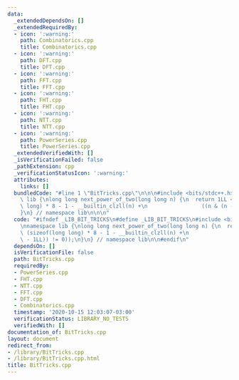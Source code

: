 ```yaml
---
data:
  _extendedDependsOn: []
  _extendedRequiredBy:
  - icon: ':warning:'
    path: Combinatorics.cpp
    title: Combinatorics.cpp
  - icon: ':warning:'
    path: DFT.cpp
    title: DFT.cpp
  - icon: ':warning:'
    path: FFT.cpp
    title: FFT.cpp
  - icon: ':warning:'
    path: FHT.cpp
    title: FHT.cpp
  - icon: ':warning:'
    path: NTT.cpp
    title: NTT.cpp
  - icon: ':warning:'
    path: PowerSeries.cpp
    title: PowerSeries.cpp
  _extendedVerifiedWith: []
  _isVerificationFailed: false
  _pathExtension: cpp
  _verificationStatusIcon: ':warning:'
  attributes:
    links: []
  bundledCode: "#line 1 \"BitTricks.cpp\"\n\n\n#include <bits/stdc++.h>\n\nnamespace\
    \ lib {\nlong long next_power_of_two(long long n) {\n  return 1LL << (sizeof(long\
    \ long) * 8 - 1 - __builtin_clzll(n) +\n                 ((n & (n - 1LL)) != 0));\n\
    }\n} // namespace lib\n\n\n"
  code: "#ifndef _LIB_BIT_TRICKS\n#define _LIB_BIT_TRICKS\n#include <bits/stdc++.h>\n\
    \nnamespace lib {\nlong long next_power_of_two(long long n) {\n  return 1LL <<\
    \ (sizeof(long long) * 8 - 1 - __builtin_clzll(n) +\n                 ((n & (n\
    \ - 1LL)) != 0));\n}\n} // namespace lib\n\n#endif\n"
  dependsOn: []
  isVerificationFile: false
  path: BitTricks.cpp
  requiredBy:
  - PowerSeries.cpp
  - FHT.cpp
  - NTT.cpp
  - FFT.cpp
  - DFT.cpp
  - Combinatorics.cpp
  timestamp: '2020-10-15 12:03:07-03:00'
  verificationStatus: LIBRARY_NO_TESTS
  verifiedWith: []
documentation_of: BitTricks.cpp
layout: document
redirect_from:
- /library/BitTricks.cpp
- /library/BitTricks.cpp.html
title: BitTricks.cpp
---
```

